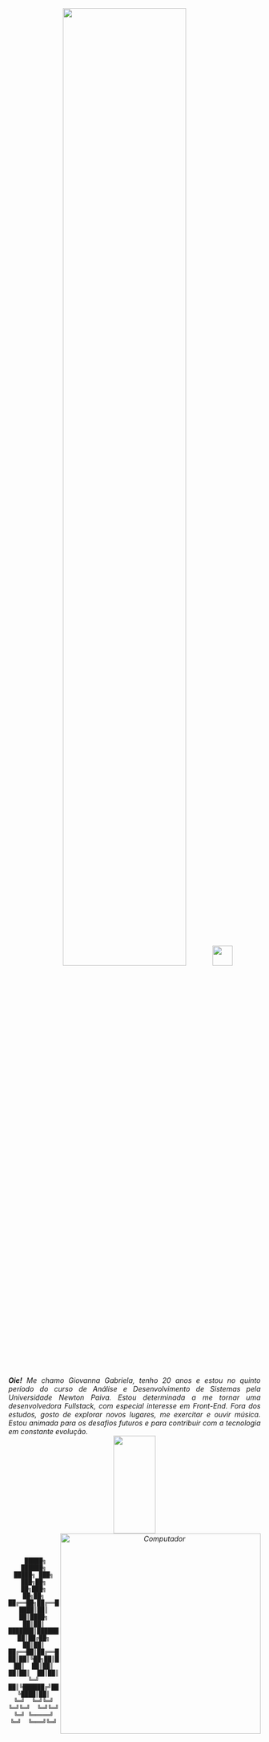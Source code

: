 <div align="center">
<img src="https://readme-typing-svg.demolab.com?font=Fira+Code&pause=1000&color=F784DA&random=false&width=435&lines=Oie!+Sou+a+Giovanna+ッ; Seja+bem-vindo+ao+meu+GitHub!" width="70%" /><img src="https://raw.githubusercontent.com/innng/innng/master/assets/kyubey.gif" height="40" />
<br>
  <div align="justify">
<i><b>Oie!</b> Me chamo Giovanna Gabriela, tenho 20 anos e estou no quinto período do curso de Análise e Desenvolvimento de Sistemas pela Universidade Newton Paiva. Estou determinada a me tornar uma desenvolvedora Fullstack, com especial interesse em Front-End. Fora dos estudos, gosto de explorar novos lugares, me exercitar e ouvir música. Estou animada para os desafios futuros e para contribuir com a tecnologia em constante evolução. <br />
</div>
  <img width="41%" height="195px" src="https://github-readme-stats.vercel.app/api/top-langs/?username=giovanna252gabriela&layout=compact&hide_border=true&title_color=FCBAFF&text_color=c9d1d9&bg_color=0d1117" /> 
  <img src="https://raw.githubusercontent.com/MicaelliMedeiros/micaellimedeiros/master/image/computer-illustration.png" min-width="400px" max-width="400px" width="400px" align="right" alt="Computador">

  <br>

</div>

</div>
<br><br>

<div align="center">

```text
 █████╗ ██████╗  █████╗ ███╗   ███╗██╗   ██╗███╗   ██╗██╗
██╔══██╗██╔══██╗██╔══██╗████╗ ████║██║   ██║████╗  ██║██║
███████║██████╔╝███████║██╔████╔██║██║   ██║██╔██╗ ██║██║
██╔══██║██╔══██╗██╔══██║██║╚██╔╝██║██║   ██║██║╚██╗██║██║
██║  ██║██║  ██║██║  ██║██║ ╚═╝ ██║╚██████╔╝██║ ╚████║██║
╚═╝  ╚═╝╚═╝  ╚═╝╚═╝  ╚═╝╚═╝     ╚═╝ ╚═════╝ ╚═╝  ╚═══╝╚═╝
```                                        

</div>
